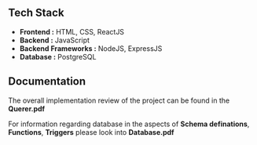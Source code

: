 ## Tech Stack

- **Frontend :** HTML, CSS, ReactJS
- **Backend :** JavaScript
- **Backend Frameworks :** NodeJS, ExpressJS
- **Database :** PostgreSQL

## Documentation

The overall implementation review of the project can be found in the **Querer.pdf**

For information regarding database in the aspects of **Schema definations**, **Functions**, **Triggers** please look into **Database.pdf** 
